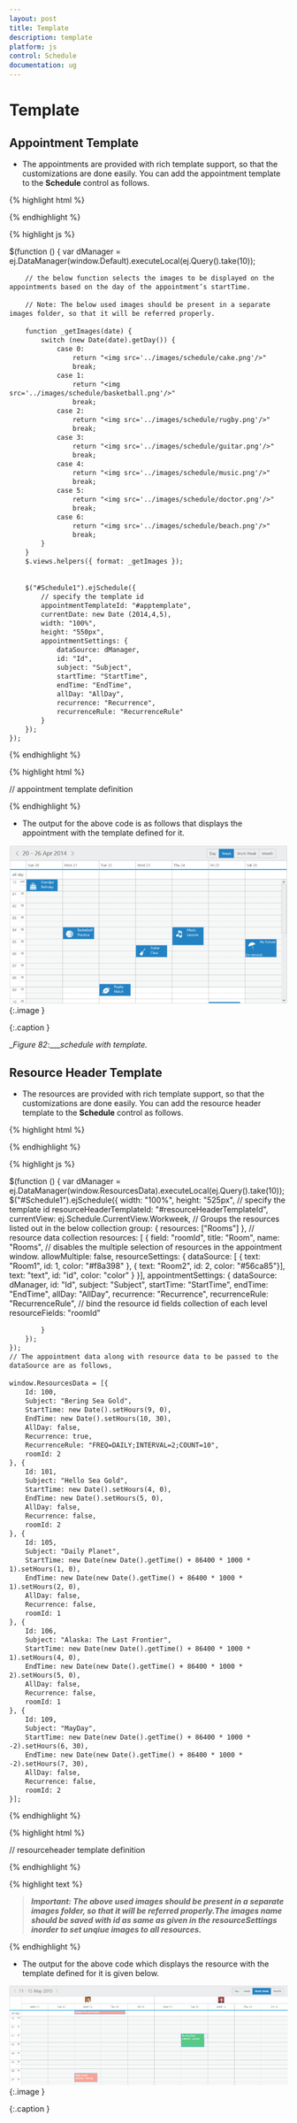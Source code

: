 ```yaml
---
layout: post
title: Template
description: template
platform: js
control: Schedule
documentation: ug
---
```


# Template

## Appointment Template

* The appointments are provided with rich template support, so that the customizations are done easily. You can add the appointment template to the **Schedule** control as follows.


{% highlight html %}

<div id="Schedule1"> </div>

{% endhighlight %}


{% highlight js %}

 $(function () {
        var dManager = ej.DataManager(window.Default).executeLocal(ej.Query().take(10));

        // the below function selects the images to be displayed on the appointments based on the day of the appointment’s startTime.

        // Note: The below used images should be present in a separate images folder, so that it will be referred properly.

        function _getImages(date) {
            switch (new Date(date).getDay()) {
                case 0:
                    return "<img src='../images/schedule/cake.png'/>"
                    break;
                case 1:
                    return "<img src='../images/schedule/basketball.png'/>"
                    break;
                case 2:
                    return "<img src='../images/schedule/rugby.png'/>"
                    break;
                case 3:
                    return "<img src='../images/schedule/guitar.png'/>"
                    break;
                case 4:
                    return "<img src='../images/schedule/music.png'/>"
                    break;
                case 5:
                    return "<img src='../images/schedule/doctor.png'/>"
                    break;
                case 6:
                    return "<img src='../images/schedule/beach.png'/>"
                    break;
            }
        }
        $.views.helpers({ format: _getImages });


        $("#Schedule1").ejSchedule({
            // specify the template id
            appointmentTemplateId: "#apptemplate",
            currentDate: new Date (2014,4,5),
            width: "100%",
            height: "550px",
            appointmentSettings: {
                dataSource: dManager,
                id: "Id",
                subject: "Subject",
                startTime: "StartTime",
                endTime: "EndTime",
                allDay: "AllDay",
                recurrence: "Recurrence",
                recurrenceRule: "RecurrenceRule"
            }
        });
    });



{% endhighlight %}

{% highlight html %}


// appointment template definition
<script id="apptemplate" type="text/x-jsrender">
    <div style="height:100%">
    <div style='float:left; width:50px;'>
    {{:~format(StartTime)}}
</div>
<div>
<div>{{:Subject}}</div>
</div>
</div>
</script>

{% endhighlight %}


* The output for the above code is as follows that displays the appointment with the template defined for it.

![](Template_images/Template_img1.png)
{:.image }


{:.caption }


___Figure_ _82__:____schedule with_ _template._



## Resource Header Template

* The resources are provided with rich template support, so that the customizations are done easily. You can add the resource header template to the **Schedule** control as follows.


{% highlight html %}

<div id="Schedule1"></div>

{% endhighlight %}

{% highlight js %}

 $(function () {
        var dManager = ej.DataManager(window.ResourcesData).executeLocal(ej.Query().take(10));
        $("#Schedule1").ejSchedule({
            width: "100%",
            height: "525px",
            // specify the template id
            resourceHeaderTemplateId: "#resourceHeaderTemplateId",
            currentView: ej.Schedule.CurrentView.Workweek,
            // Groups the resources listed out in the below collection
          group: {
          resources: ["Rooms"]
          },
            // resource data collection
          resources: [
          {
          field: "roomId",
          title: "Room",
          name: "Rooms",
            // disables the multiple selection of resources in the appointment window.
          allowMultiple: false,
          resourceSettings: { dataSource: [
          { text: "Room1", id: 1, color: "#f8a398" },
          { text: "Room2", id: 2, color: "#56ca85"}],
          text: "text", id: "id", color: "color"
          }
          }],
            appointmentSettings: {
                dataSource: dManager,
                id: "Id",
                subject: "Subject",
                startTime: "StartTime",
                endTime: "EndTime",
                allDay: "AllDay",
                recurrence: "Recurrence",
                recurrenceRule: "RecurrenceRule",
                // bind the resource id fields collection of each level
                resourceFields: "roomId"

            }
        });
    });
    // The appointment data along with resource data to be passed to the dataSource are as follows,

    window.ResourcesData = [{
        Id: 100,
        Subject: "Bering Sea Gold",
        StartTime: new Date().setHours(9, 0),
        EndTime: new Date().setHours(10, 30),
        AllDay: false,
        Recurrence: true,
        RecurrenceRule: "FREQ=DAILY;INTERVAL=2;COUNT=10",
        roomId: 2
    }, {
        Id: 101,
        Subject: "Hello Sea Gold",
        StartTime: new Date().setHours(4, 0),
        EndTime: new Date().setHours(5, 0),
        AllDay: false,
        Recurrence: false,
        roomId: 2
    }, {
        Id: 105,
        Subject: "Daily Planet",
        StartTime: new Date(new Date().getTime() + 86400 * 1000 * 1).setHours(1, 0),
        EndTime: new Date(new Date().getTime() + 86400 * 1000 * 1).setHours(2, 0),
        AllDay: false,
        Recurrence: false,
        roomId: 1
    }, {
        Id: 106,
        Subject: "Alaska: The Last Frontier",
        StartTime: new Date(new Date().getTime() + 86400 * 1000 * 1).setHours(4, 0),
        EndTime: new Date(new Date().getTime() + 86400 * 1000 * 2).setHours(5, 0),
        AllDay: false,
        Recurrence: false,
        roomId: 1
    }, {
        Id: 109,
        Subject: "MayDay",
        StartTime: new Date(new Date().getTime() + 86400 * 1000 * -2).setHours(6, 30),
        EndTime: new Date(new Date().getTime() + 86400 * 1000 * -2).setHours(7, 30),
        AllDay: false,
        Recurrence: false,
        roomId: 2
    }];


{% endhighlight %}

{% highlight html %}

// resourceheader template definition
<script type="text/x-jsrender" id="resourceHeaderTemplateId">
    <img style="width: 40px; height: 40px" src=".../images/schedule/{{:id}}.png" alt="{{:id}}" />  
</script>

{% endhighlight %}

{% highlight text %}

> _**Important: The above used images should be present in a separate images folder, so that it will be referred properly.The images name should be saved with id as same as given in the resourceSettings inorder to set unqiue images to all resources.**_


{% endhighlight %}



* The output for the above code which displays the resource with the template defined for it is given below.



![C:/Users/karthigeyan/Desktop/a.png](Template_images/Template_img2.png)
{:.image }


{:.caption }




























